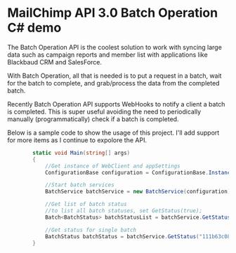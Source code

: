 # MailChimp API 3.0 Batch Operation C# demo
The Batch Operation API is the coolest solution to work with syncing large data such as campaign reports and member list with applications like Blackbaud CRM and SalesForce. 

With Batch Operation, all that is needed is to put a request in a batch, wait for the batch to complete, and grab/process the data from the completed batch. 

Recently Batch Operation API supports WebHooks to notify a client a batch is completed. This is super useful avoiding the need to periodically manually (programmatically) check if a batch is completed.

Below is a sample code to show the usage of this project. I'll add support for more items as I continue to expolore the API.
```C#
        static void Main(string[] args)
        {
            //Get instance of WebClient and appSettings
            ConfigurationBase configuration = ConfigurationBase.Instance;

            //Start batch services
            BatchService batchService = new BatchService(configuration);

            //Get list of batch status
            //to list all batch statuses, set GetStatus(true);
            Batch<BatchStatus> batchStatusList = batchService.GetStatus();

            //Get status for single batch
            BatchStatus batchStatus = batchService.GetStatus("111b63c08b");
        }
```